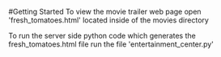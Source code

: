 #Getting Started
To view the movie trailer web page open 'fresh_tomatoes.html' located inside of the movies directory

To run the server side python code which generates the fresh_tomatoes.html file run the file 'entertainment_center.py'
